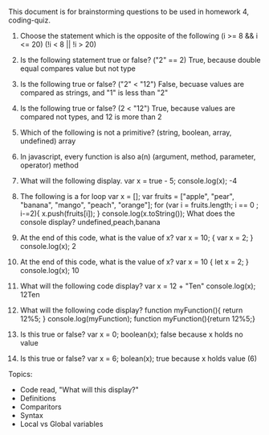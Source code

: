 This document is for brainstorming questions to be used in homework 4, coding-quiz. 

1. Choose the statement which is the opposite of the following (i >= 8 && i <= 20)
    (!i < 8 || !i > 20)

2. Is the following statement true or false? ("2" == 2)
    True, because double equal compares value but not type

3. Is the following true or false? ("2" < "12")
    False, becuase values are compared as strings, and "1" is less than "2"

4. Is the following true or false? (2 < "12")
    True, because values are compared not types, and 12 is more than 2

5. Which of the following is not a primitive? (string, boolean, array, undefined)
    array

6. In javascript, every function is also a(n) (argument, method, parameter, operator)
    method

7. What will the following display. var x = true - 5; console.log(x);
    -4

8. The following is a for loop
        var x = [];
        var fruits = ["apple", "pear", "banana", "mango", "peach", "orange"];
        for (var i = fruits.length; i == 0 ; i-=2){
            x.push(fruits[i]);
        }
        console.log(x.toString());
    What does the console display?
     undefined,peach,banana

9. At the end of this code, what is the value of x?
        var x = 10;
        {
            var x = 2;
        }
        console.log(x);
     2

10. At the end of this code, what is the value of x?
        var x = 10
        {
            let x = 2;
        }
        console.log(x);
     10

11. What will the following code display?
        var x = 12 + "Ten"
        console.log(x);
     12Ten

12. What will the following code display?
        function myFunction(){
            return 12%5;
        }
        console.log(myFunction);
     function myFunction(){return 12%5;}

13. Is this true or false? var x = 0; boolean(x);
     false because x holds no value

14. Is this true or false? var x = 6; bolean(x);
     true because x holds value (6)


Topics: 
- Code read, "What will this display?"
- Definitions
- Comparitors
- Syntax
- Local vs Global variables

